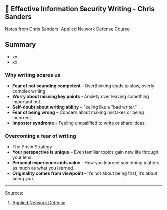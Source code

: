 ## 📝 Effective Information Security Writing - Chris Sanders

Notes from Chris Sanders' Applied Network Defense Course

## Summary
* xx
* xx


### Why writing scares us

* **Fear of not sounding competent** – Overthinking leads to slow, overly complex writing.
* **Worry about missing key points** – Anxiety over leaving something important out.
* **Self-doubt about writing ability** – Feeling like a "bad writer."
* **Fear of being wrong** – Concern about making mistakes or being incorrect.
* **Imposter syndrome** – Feeling unqualified to write or share ideas.
  
### Overcoming a fear of writing
* The Prism Strategy
* **Your perspective is unique** – Even familiar topics gain new life through your lens.
* **Personal experience adds value** – How you learned something matters as much as what you learned.
* **Originality comes from viewpoint** – It’s not about being first, it’s about being *you*.

























__________________
Sources:
1. [Applied Network Defense](https://www.networkdefense.io/p/course-list/)
